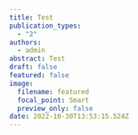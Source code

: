 ```yaml
---
title: Test
publication_types:
  - "2"
authors:
  - admin
abstract: Test
draft: false
featured: false
image:
  filename: featured
  focal_point: Smart
  preview_only: false
date: 2022-10-30T13:53:15.524Z
---
```

